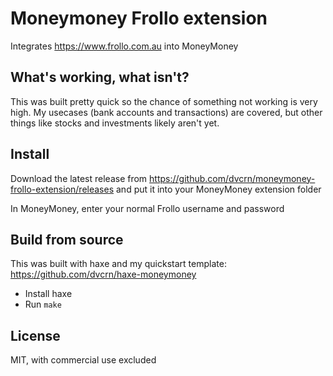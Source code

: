 # Moneymoney Frollo extension

Integrates https://www.frollo.com.au into MoneyMoney

## What's working, what isn't?

This was built pretty quick so the chance of something not working is very high. My usecases (bank accounts and transactions) are covered, but other things like stocks and investments likely aren't yet.

## Install

Download the latest release from https://github.com/dvcrn/moneymoney-frollo-extension/releases and put it into your MoneyMoney extension folder

In MoneyMoney, enter your normal Frollo username and password

## Build from source

This was built with haxe and my quickstart template: https://github.com/dvcrn/haxe-moneymoney

- Install haxe
- Run `make`

## License

MIT, with commercial use excluded
